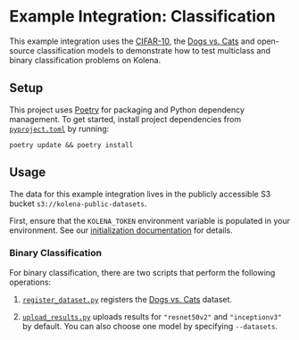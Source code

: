 # Example Integration: Classification

This example integration uses the [CIFAR-10](https://www.cs.toronto.edu/~kriz/cifar.html), the
[Dogs vs. Cats](https://www.kaggle.com/c/dogs-vs-cats) and open-source classification models to demonstrate how to test
multiclass and binary classification problems on Kolena.

## Setup

This project uses [Poetry](https://python-poetry.org/) for packaging and Python dependency management. To get started,
install project dependencies from [`pyproject.toml`](./pyproject.toml) by running:

```shell
poetry update && poetry install
```

## Usage

The data for this example integration lives in the publicly accessible S3 bucket `s3://kolena-public-datasets`.

First, ensure that the `KOLENA_TOKEN` environment variable is populated in your environment. See our
[initialization documentation](https://docs.kolena.io/installing-kolena/#initialization) for details.


### Binary Classification

For binary classification, there are two scripts that perform the following operations:

1. [`register_dataset.py`](classification/binary/register_dataset.py) registers the
[Dogs vs. Cats](https://www.kaggle.com/c/dogs-vs-cats) dataset.

2. [`upload_results.py`](classification/binary/upload_results.py) uploads results for `"resnet50v2"` and
`"inceptionv3"` by default. You can also choose one model by specifying `--datasets`.

<!---
TODO
### Multiclass Classification

For multiclass classification, there are two scripts that perform the following operations:

1. [`register_dataset.py`](classification/multiclass/register_dataset.py) registers the
[CIFAR-10](https://www.cs.toronto.edu/~kriz/cifar.html) dataset.

2. [`upload_results.py`](classification/multiclass/upload_results.py) uploads results for `"resnet50v2"` and
`"inceptionv3"` by default. You can also choose one model by specifying `--datasets`.

-->
